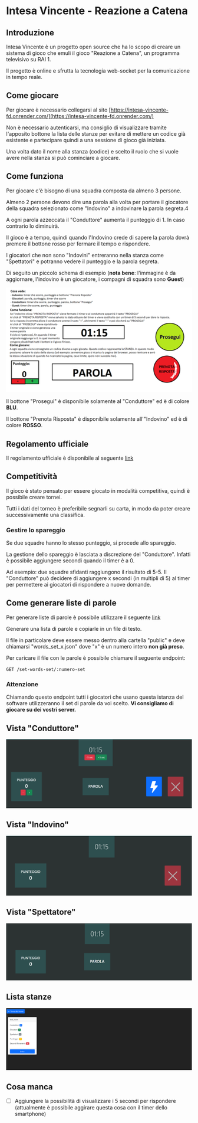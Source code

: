 # Intesa Vincente - Reazione a Catena

## Introduzione

Intesa Vincente è un progetto open source che ha lo scopo di creare un sistema di gioco che emuli il gioco "Reazione a Catena", un programma televisivo su RAI 1.

Il progetto è online e sfrutta la tecnologia web-socket per la comunicazione in tempo reale.

## Come giocare

Per giocare è necessario collegarsi al sito [https://intesa-vincente-fd.onrender.com/](https://intesa-vincente-fd.onrender.com/)

Non è necessario autenticarsi, ma consiglio di visualizzare tramite l'apposito bottone la lista delle stanze per evitare di mettere un codice già esistente e partecipare quindi a una sessione di gioco già iniziata.

Una volta dato il nome alla stanza (codice) e scelto il ruolo che si vuole avere nella stanza si può cominciare a giocare.

## Come funziona

Per giocare c'è bisogno di una squadra composta da almeno 3 persone. 

Almeno 2 persone devono dire una parola alla volta per portare il giocatore della squadra selezionato come "Indovino" a indovinare la parola segreta.4

A ogni parola azzeccata il "Conduttore" aumenta il punteggio di 1. In caso contrario lo diminuirà.

Il gioco è a tempo, quindi quando l'Indovino crede di sapere la parola dovrà premere il bottone rosso per fermare il tempo e rispondere.

I giocatori che non sono "Indovini" entreranno nella stanza come "Spettatori" e potranno vedere il punteggio e la parola segreta.

Di seguito un piccolo schema di esempio (**nota bene**: l'immagine è da aggiornare, l'indovino è un giocatore, i compagni di squadra sono **Guest**) 

![image info](./public/mockup_gioco.png)

Il bottone "Prosegui" è disponibile solamente al "Conduttore" ed è di colore **BLU**.

Il bottone "Prenota Risposta" è disponibile solamente all'"Indovino" ed è di colore **ROSSO**.

## Regolamento ufficiale

Il regolamento ufficiale è disponibile al seguente [link](https://www.rai.it/dl/docs/1419868094853Reazione_a_Catena_Regolamento_2015_Versione_del_2014-12-04.pdf)

## Competitività

Il gioco è stato pensato per essere giocato in modalità competitiva, quindi è possibile creare tornei.

Tutti i dati del torneo è preferibile segnarli su carta, in modo da poter creare successivamente una classifica.

### Gestire lo spareggio

Se due squadre hanno lo stesso punteggio, si procede allo spareggio.

La gestione dello spareggio è lasciata a discrezione del "Conduttore". Infatti è possibile aggiungere secondi quando il timer è a 0. 

Ad esempio: due squadre sfidanti raggiungono il risultato di 5-5. Il "Conduttore" può decidere di aggiungere x secondi (in multipli di 5) al timer per permettere ai giocatori di rispondere a nuove domande.

## Come generare liste di parole

Per generare liste di parole è possibile utilizzare il seguente [link](https://www.palabrasaleatorias.com/parole-casuali.php?fs=1&fs2=0&Submit=Nuova+parola)

Generare una lista di parole e copiarle in un file di testo.

Il file in particolare deve essere messo dentro alla cartella "public" e deve chiamarsi "words_set_x.json" dove "x" è un numero intero **non già preso**.

Per caricare il file con le parole è possibile chiamare il seguente endpoint:

```http
GET /set-words-set/:numero-set
```

### Attenzione

Chiamando questo endpoint tutti i giocatori che usano questa istanza del software utilizzeranno il set di parole da voi scelto. **Vi consigliamo di giocare su dei vostri server.**

## Vista "Conduttore"

![vista conduttore](./public/conduttore_view.png)

## Vista "Indovino"

![vista indovino](./public/indovino_view.png)

## Vista "Spettatore"

![vista spettatore](./public/guest_view.png)

## Lista stanze

![lista stanze](./public/rooms_list.png)

## Cosa manca

- [ ] Aggiungere la possibilità di visualizzare i 5 secondi per rispondere (attualmente è possibile aggirare questa cosa con il timer dello smartphone)
